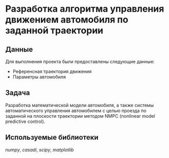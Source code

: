 # Разработка алгоритма управления движением автомобиля по заданной траектории

## Данные

Для выполнения проекта были предоставлены следующие данные:
- Референсная траектория движения
- Параметры автомобиля

## Задача

Разработка математической модели автомобиля, а также системы автоматического управления автомобилем с целью проезда по заданной на плоскости траектории методом NMPC (nonlinear model predictive control).

## Используемые библиотеки
*numpy*, *casadi*, *scipy*, *matplotlib*
